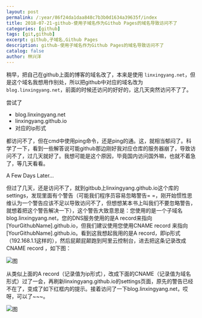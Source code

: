 ```yaml
---
layout: post
permalink: /:year/86f24da1daa848c7b3b0d1634a39635f/index
title: 2018-07-21-github-使用子域名作为Github Pages的域名导致访问不了
categories: [github]
tags: [git,github]
excerpt: github,子域名,Github Pages
description: github-使用子域名作为Github Pages的域名导致访问不了
catalog: false
author: 林兴洋
---
```




稍早，把自己在github上面的博客的域名改了，本来是使用 `linxingyang.net`，但是这个域名我想用作别处，所以把github中对应的域名改为 `blog.linxingyang.net`，前面的时候还访问的好好的，这几天突然访问不了了。

尝试了

* blog.linxingyang.net
* linxingyang.github.io
* 对应的ip形式

都访问不了，但在cmd中使用ping命令，还是ping的通。这，就相当郁闷了。科学了一下，看到一些解答说可能github那边刚好我对应仓库的服务器崩了，导致访问不了，过几天就好了。我想可能是这个原因，毕竟国内访问国外嘛，也就不着急了，等几天看看。



A Few Days Later...



但过了几天，还是访问不了，就到gitbub上linxingyang.github.io这个库的settings，发现里面有个警告（可能我们程序员容易忽略警告= =，刚开始惯性思维认为一个警告应该不足以导致访问不了，但想想某本书上叫我们不要忽略警告，就想着把这个警告解决一下），这个警告大致意思是：您使用的是一个子域名blog.linxingyang.net，您的DNS服务使用的是A record来指向[YourGithubName].github.io，但我们建议使用您使用CNAME record 来指向 [YourGithubName].github.io。看到这我想起我用的是A record，即ip形式（192.168.1.1这样的），然后屁颠屁颠跑到阿里云控制台，进去把这条记录改成CNAME record ，如下图：

![图](https://gitee.com/linxingyang/at-2020-10-02-image/raw/master/image/G-github/image/2018-07-21/01.png)

从类似上面的A record（记录值为ip形式），改成下面的CNAME（记录值为域名形式）过了一会，再刷新linxingyang.github.io的settings页面，原先的警告已经不在了，变成了如下红框内的提示。接着访问了一下blog.linxingyang.net，哎呀，可以了~~~。

![图](https://gitee.com/linxingyang/at-2020-10-02-image/raw/master/image/G-github/image/2018-07-21/02.png)
